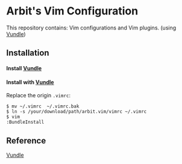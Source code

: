 Arbit's Vim Configuration
=========

This repository contains:
  Vim configurations and Vim plugins. (using [Vundle](https://github.com/gmarik/Vundle.vim/))

Installation
-------

#### Install [Vundle](https://github.com/gmarik/Vundle.vim/)


#### Install with [Vundle](https://github.com/gmarik/Vundle.vim/)

Replace the origin `.vimrc`:
  
    $ mv ~/.vimrc  ~/.vimrc.bak
    $ ln -s /your/download/path/arbit.vim/vimrc ~/.vimrc
    $ vim
    :BundleInstall

Reference
------

[Vundle](https://github.com/gmarik/Vundle.vim/)

